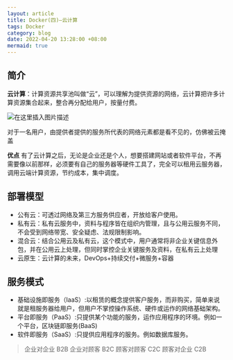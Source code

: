 ```yaml
---
layout: article
title: Docker(四)—云计算
tags: Docker
category: blog
date: 2022-04-20 13:28:00 +08:00
mermaid: true
---
```

## 简介
**云计算**：计算资源共享池叫做“云”，可以理解为提供资源的网络，云计算把许多计算资源集合起来，整合再分配给用户，按量付费。

![在这里插入图片描述](https://img-blog.csdnimg.cn/d81f5969c7be438a8bacf08eeddf652c.png?x-oss-process=image/watermark,type_d3F5LXplbmhlaQ,shadow_50,text_Q1NETiBAeXV0YW9fNTE3,size_19,color_FFFFFF,t_70,g_se,x_16)

对于一名用户，由提供者提供的服务所代表的网络元素都是看不见的，仿佛被云掩盖

**优点**
有了云计算之后，无论是企业还是个人，想要搭建网站或者软件平台，不再需要像以前那样，必须要有自己的服务器等硬件工具了，完全可以租用云服务器，调用云端计算资源，节约成本，集中调度。

## 部署模型
- 公有云：可透过网络及第三方服务供应者，开放给客户使用。
- 私有云：私有云服务中，资料与程序皆在组织内管理，且与公用云服务不同，不会受到网络带宽、安全疑虑、法规限制影响。
- 混合云：结合公用云及私有云，这个模式中，用户通常将非企业关键信息外包，并在公用云上处理，但同时掌控企业关键服务及资料，在私有云上处理
- 云原生：云计算的未来，DevOps+持续交付+微服务+容器

## 服务模式
- 基础设施即服务（IaaS）:以租赁的概念提供客户服务，而非购买，简单来说就是租服务器给用户，但用户不掌控操作系统、硬件或运作的网络基础架构。
- 平台即服务（PaaS）:只提供某个功能的服务，运作应用程序的环境。例如一个平台，区块链即服务(BaaS)
- 软件即服务（SaaS）:只提供应用程序的服务。例如数据库服务。
>企业对企业 B2B
>企业对顾客 B2C
>顾客对顾客 C2C
>顾客对企业 C2B
